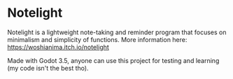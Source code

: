 # Notelight
Notelight is a lightweight note-taking and reminder program that focuses on minimalism and simplicity of functions.
More information here: https://woshianima.itch.io/notelight

Made with Godot 3.5, anyone can use this project for testing and learning (my code isn't the best tho).
